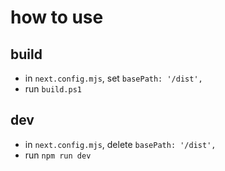 # how to use

## build

- in `next.config.mjs`, set `basePath: '/dist',`
- run `build.ps1`

## dev

- in `next.config.mjs`, delete `basePath: '/dist',`
- run `npm run dev`

